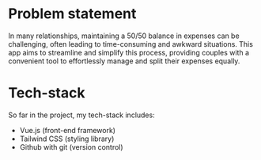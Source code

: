 # Problem statement
In many relationships, maintaining a 50/50 balance in expenses can be challenging, often leading to time-consuming and awkward situations. This app aims to streamline and simplify this process, providing couples with a convenient tool to effortlessly manage and split their expenses equally.

# Tech-stack
So far in the project, my tech-stack includes:
- Vue.js (front-end framework)
- Tailwind CSS (styling library)
- Github with git (version control)
